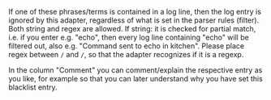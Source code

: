 If one of these phrases/terms is contained in a log line, then the log entry is ignored by this adapter, regardless of what is set in the parser rules (filter). Both string and regex are allowed. If string: it is checked for partial match, i.e. if you enter e.g. "echo", then every log line containing "echo" will be filtered out, also e.g. "Command sent to echo in kitchen".
Please place regex between `/` and `/`, so that the adapter recognizes if it is a regexp.

In the column "Comment" you can comment/explain the respective entry as you like, for example so that you can later understand why you have set this blacklist entry.